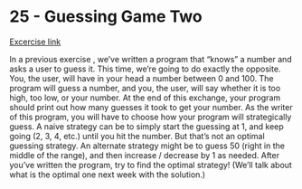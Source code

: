 
# 25 - Guessing Game Two

[Excercise link](https://www.practicepython.org/exercise/2015/11/01/25-guessing-game-two.html)

In  a previous exercise , we’ve written a program that “knows” a number and asks a user to guess it.
This time, we’re going to do exactly the opposite. You, the user, will have in your head a number between 0 and 100. The program will guess a number, and you, the user, will say whether it is too high, too low, or your number.
At the end of this exchange, your program should print out how many guesses it took to get your number.
As the writer of this program, you will have to choose how your program will strategically guess. A naive strategy can be to simply start the guessing at 1, and keep going (2, 3, 4, etc.) until you hit the number. But that’s not an optimal guessing strategy. An alternate strategy might be to guess 50 (right in the middle of the range), and then increase / decrease by 1 as needed. After you’ve written the program, try to find the optimal strategy! (We’ll talk about what is the optimal one next week with the solution.)
